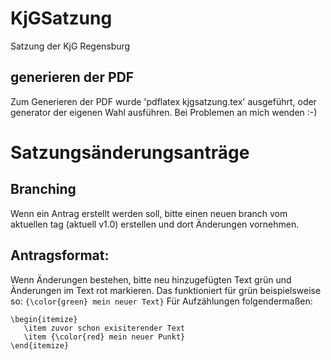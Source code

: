 # KjGSatzung
Satzung der KjG Regensburg

## generieren der PDF

Zum Generieren der PDF  wurde 'pdflatex kjgsatzung.tex' ausgeführt, oder generator der eigenen Wahl ausführen.
Bei Problemen an mich wenden :-)

# Satzungsänderungsanträge

## Branching
Wenn ein Antrag erstellt werden soll, bitte einen neuen branch vom aktuellen tag (aktuell v1.0) erstellen und dort Änderungen vornehmen.

## Antragsformat:

Wenn Änderungen bestehen, bitte neu hinzugefügten Text grün und Änderungen im Text rot markieren.
Das funktioniert für grün beispielsweise so:
```{\color{green} mein neuer Text}```
Für Aufzählungen folgendermaßen:
```
\begin{itemize}
   \item zuvor schon exisiterender Text
   \item {\color{red} mein neuer Punkt}
\end{itemize}
```
